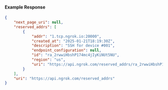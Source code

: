 <!-- Code generated for API Clients. DO NOT EDIT. -->

#### Example Response

```json
{
	"next_page_uri": null,
	"reserved_addrs": [
		{
			"addr": "1.tcp.ngrok.io:20000",
			"created_at": "2025-01-21T18:19:30Z",
			"description": "SSH for device #001",
			"endpoint_configuration": null,
			"id": "ra_2rwwiHbshP174mc4jIyKiNUt5NU",
			"region": "us",
			"uri": "https://api.ngrok.com/reserved_addrs/ra_2rwwiHbshP174mc4jIyKiNUt5NU"
		}
	],
	"uri": "https://api.ngrok.com/reserved_addrs"
}
```
